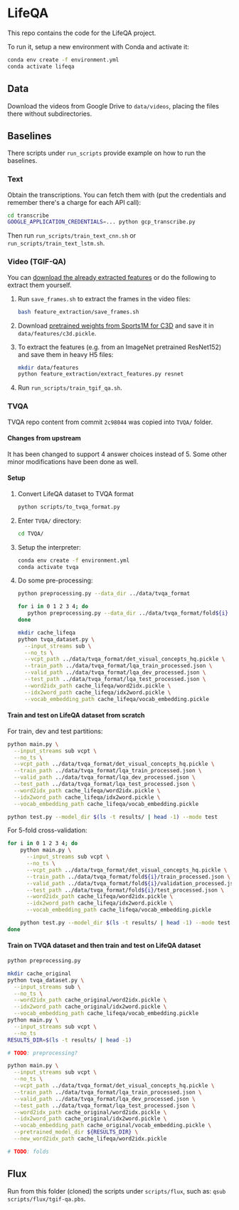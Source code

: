 # LifeQA

This repo contains the code for the LifeQA project.

To run it, setup a new environment with Conda and activate it:

```bash
conda env create -f environment.yml
conda activate lifeqa
```

## Data

Download the videos from Google Drive to `data/videos`, placing the files there without subdirectories.

## Baselines

There scripts under `run_scripts` provide example on how to run the baselines.

### Text

Obtain the transcriptions. You can fetch them with (put the credentials and remember there's a charge for each API
call):

```bash
cd transcribe
GOOGLE_APPLICATION_CREDENTIALS=... python gcp_transcribe.py
```

Then run `run_scripts/train_text_cnn.sh` or `run_scripts/train_text_lstm.sh`.

### Video (TGIF-QA)

You can [download the already extracted features](https://drive.google.com/drive/folders/1sV1IYoC1oIgjHfSVkIJ-p8GA2hOwx4u1?usp=sharing)
or do the following to extract them yourself.

1. Run `save_frames.sh` to extract the frames in the video files:

    ```bash
    bash feature_extraction/save_frames.sh
    ```

2. Download [pretrained weights from Sports1M for C3D](http://imagelab.ing.unimore.it/files/c3d_pytorch/c3d.pickle)
and save it in `data/features/c3d.pickle`.
3. To extract the features (e.g. from an ImageNet pretrained ResNet152) and save them in heavy H5 files:

    ```bash
    mkdir data/features
    python feature_extraction/extract_features.py resnet
    ```

4. Run `run_scripts/train_tgif_qa.sh`.

### TVQA

TVQA repo content from commit `2c98044` was copied into `TVQA/` folder.

#### Changes from upstream

It has been changed to support 4 answer choices instead of 5.
Some other minor modifications have been done as well.

#### Setup

1. Convert LifeQA dataset to TVQA format

    ```bash
    python scripts/to_tvqa_format.py
    ```

2. Enter `TVQA/` directory:

    ```bash
    cd TVQA/
    ```

3. Setup the interpreter:

    ```bash
    conda env create -f environment.yml
    conda activate tvqa
    ```

4. Do some pre-processing:

    ```bash
    python preprocessing.py --data_dir ../data/tvqa_format

    for i in 0 1 2 3 4; do
       python preprocessing.py --data_dir ../data/tvqa_format/fold${i}
    done

    mkdir cache_lifeqa
    python tvqa_dataset.py \
      --input_streams sub \
      --no_ts \
      --vcpt_path ../data/tvqa_format/det_visual_concepts_hq.pickle \
      --train_path ../data/tvqa_format/lqa_train_processed.json \
      --valid_path ../data/tvqa_format/lqa_dev_processed.json \
      --test_path ../data/tvqa_format/lqa_test_processed.json \
      --word2idx_path cache_lifeqa/word2idx.pickle \
      --idx2word_path cache_lifeqa/idx2word.pickle \
      --vocab_embedding_path cache_lifeqa/vocab_embedding.pickle
    ```

#### Train and test on LifeQA dataset from scratch

For train, dev and test partitions:

```bash
python main.py \
  --input_streams sub vcpt \
  --no_ts \
  --vcpt_path ../data/tvqa_format/det_visual_concepts_hq.pickle \
  --train_path ../data/tvqa_format/lqa_train_processed.json \
  --valid_path ../data/tvqa_format/lqa_dev_processed.json \
  --test_path ../data/tvqa_format/lqa_test_processed.json \
  --word2idx_path cache_lifeqa/word2idx.pickle \
  --idx2word_path cache_lifeqa/idx2word.pickle \
  --vocab_embedding_path cache_lifeqa/vocab_embedding.pickle

python test.py --model_dir $(ls -t results/ | head -1) --mode test
```

For 5-fold cross-validation:

```bash
for i in 0 1 2 3 4; do
    python main.py \
      --input_streams sub vcpt \
      --no_ts \
      --vcpt_path ../data/tvqa_format/det_visual_concepts_hq.pickle \
      --train_path ../data/tvqa_format/fold${i}/train_processed.json \
      --valid_path ../data/tvqa_format/fold${i}/validation_processed.json \
      --test_path ../data/tvqa_format/fold${i}/test_processed.json \
      --word2idx_path cache_lifeqa/word2idx.pickle \
      --idx2word_path cache_lifeqa/idx2word.pickle \
      --vocab_embedding_path cache_lifeqa/vocab_embedding.pickle

    python test.py --model_dir $(ls -t results/ | head -1) --mode test
done
```

#### Train on TVQA dataset and then train and test on LifeQA dataset

```bash
python preprocessing.py

mkdir cache_original
python tvqa_dataset.py \
  --input_streams sub \
  --no_ts \
  --word2idx_path cache_original/word2idx.pickle \
  --idx2word_path cache_original/idx2word.pickle \
  --vocab_embedding_path cache_lifeqa/vocab_embedding.pickle
python main.py \
  --input_streams sub vcpt \
  --no_ts
RESULTS_DIR=$(ls -t results/ | head -1)

# TODO: preprocessing?

python main.py \
  --input_streams sub vcpt \
  --no_ts \
  --vcpt_path ../data/tvqa_format/det_visual_concepts_hq.pickle \
  --train_path ../data/tvqa_format/lqa_train_processed.json \
  --valid_path ../data/tvqa_format/lqa_dev_processed.json \
  --test_path ../data/tvqa_format/lqa_test_processed.json \
  --word2idx_path cache_original/word2idx.pickle \
  --idx2word_path cache_original/idx2word.pickle \
  --vocab_embedding_path cache_original/vocab_embedding.pickle \
  --pretrained_model_dir ${RESULTS_DIR} \
  --new_word2idx_path cache_lifeqa/word2idx.pickle

# TODO: folds
```

## Flux

Run from this folder (cloned) the scripts under `scripts/flux`, such as: `qsub scripts/flux/tgif-qa.pbs`.

